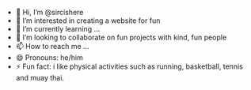 - 👋 Hi, I’m @sircishere
- 👀 I’m interested in creating a website for fun
- 🌱 I’m currently learning ...
- 💞️ I’m looking to collaborate on fun projects with kind, fun people
- 📫 How to reach me ...
- 😄 Pronouns: he/him
- ⚡ Fun fact: i like physical activities such as running, basketball, tennis and muay thai.

<!---
sircishere/sircishere is a ✨ special ✨ repository because its `README.md` (this file) appears on your GitHub profile.
You can click the Preview link to take a look at your changes.
--->
